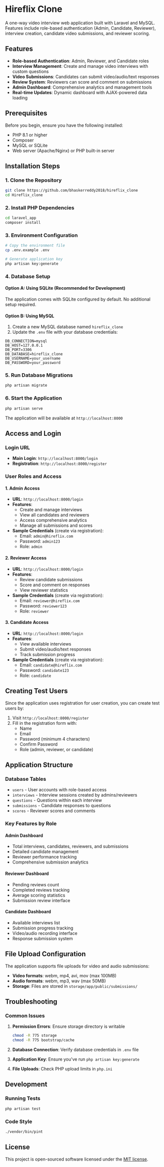 # Hireflix Clone

A one-way video interview web application built with Laravel and MySQL. Features include role-based authentication (Admin, Candidate, Reviewer), interview creation, candidate video submissions, and reviewer scoring.

## Features

- **Role-based Authentication**: Admin, Reviewer, and Candidate roles
- **Interview Management**: Create and manage video interviews with custom questions
- **Video Submissions**: Candidates can submit video/audio/text responses
- **Review System**: Reviewers can score and comment on submissions
- **Admin Dashboard**: Comprehensive analytics and management tools
- **Real-time Updates**: Dynamic dashboard with AJAX-powered data loading

## Prerequisites

Before you begin, ensure you have the following installed:
- PHP 8.1 or higher
- Composer
- MySQL or SQLite
- Web server (Apache/Nginx) or PHP built-in server

## Installation Steps

### 1. Clone the Repository
```bash
git clone https://github.com/bhaskerreddy2018/hireflix_clone
cd Hireflix_clone
```

### 2. Install PHP Dependencies
```bash
cd laravel_app
composer install
```

### 3. Environment Configuration
```bash
# Copy the environment file
cp .env.example .env

# Generate application key
php artisan key:generate
```

### 4. Database Setup

#### Option A: Using SQLite (Recommended for Development)
The application comes with SQLite configured by default. No additional setup required.

#### Option B: Using MySQL
1. Create a new MySQL database named `hireflix_clone`
2. Update the `.env` file with your database credentials:
```env
DB_CONNECTION=mysql
DB_HOST=127.0.0.1
DB_PORT=3306
DB_DATABASE=hireflix_clone
DB_USERNAME=your_username
DB_PASSWORD=your_password
```

### 5. Run Database Migrations
```bash
php artisan migrate
```

### 6. Start the Application
```bash
php artisan serve
```

The application will be available at `http://localhost:8000`

## Access and Login

### Login URL
- **Main Login**: `http://localhost:8000/login`
- **Registration**: `http://localhost:8000/register`

### User Roles and Access

#### 1. Admin Access
- **URL**: `http://localhost:8000/login`
- **Features**: 
  - Create and manage interviews
  - View all candidates and reviewers
  - Access comprehensive analytics
  - Manage all submissions and scores
- **Sample Credentials** (create via registration):
  - Email: `admin@hireflix.com`
  - Password: `admin123`
  - Role: `admin`

#### 2. Reviewer Access
- **URL**: `http://localhost:8000/login`
- **Features**:
  - Review candidate submissions
  - Score and comment on responses
  - View reviewer statistics
- **Sample Credentials** (create via registration):
  - Email: `reviewer@hireflix.com`
  - Password: `reviewer123`
  - Role: `reviewer`

#### 3. Candidate Access
- **URL**: `http://localhost:8000/login`
- **Features**:
  - View available interviews
  - Submit video/audio/text responses
  - Track submission progress
- **Sample Credentials** (create via registration):
  - Email: `candidate@hireflix.com`
  - Password: `candidate123`
  - Role: `candidate`

## Creating Test Users

Since the application uses registration for user creation, you can create test users by:

1. Visit `http://localhost:8000/register`
2. Fill in the registration form with:
   - Name
   - Email
   - Password (minimum 4 characters)
   - Confirm Password
   - Role (admin, reviewer, or candidate)

## Application Structure

### Database Tables
- `users` - User accounts with role-based access
- `interviews` - Interview sessions created by admins/reviewers
- `questions` - Questions within each interview
- `submissions` - Candidate responses to questions
- `scores` - Reviewer scores and comments

### Key Features by Role

#### Admin Dashboard
- Total interviews, candidates, reviewers, and submissions
- Detailed candidate management
- Reviewer performance tracking
- Comprehensive submission analytics

#### Reviewer Dashboard
- Pending reviews count
- Completed reviews tracking
- Average scoring statistics
- Submission review interface

#### Candidate Dashboard
- Available interviews list
- Submission progress tracking
- Video/audio recording interface
- Response submission system

## File Upload Configuration

The application supports file uploads for video and audio submissions:
- **Video formats**: webm, mp4, avi, mov (max 100MB)
- **Audio formats**: webm, mp3, wav (max 50MB)
- **Storage**: Files are stored in `storage/app/public/submissions/`

## Troubleshooting

### Common Issues

1. **Permission Errors**: Ensure storage directory is writable
   ```bash
   chmod -R 775 storage
   chmod -R 775 bootstrap/cache
   ```

2. **Database Connection**: Verify database credentials in `.env` file

3. **Application Key**: Ensure you've run `php artisan key:generate`

4. **File Uploads**: Check PHP upload limits in `php.ini`

## Development

### Running Tests
```bash
php artisan test
```

### Code Style
```bash
./vendor/bin/pint
```

## License

This project is open-sourced software licensed under the [MIT license](https://opensource.org/licenses/MIT).

